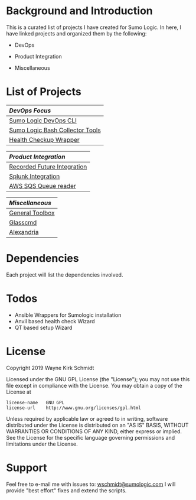 Background and Introduction
===========================

This is a curated list of projects I have created for Sumo Logic.
In here, I have linked projects and organized them by the following:

* DevOps

* Product Integration

* Miscellaneous

List of Projects
================

| *DevOps Focus*                         |
|:-------------------------------------- | 
| [Sumo Logic  DevOps CLI](https://github.com/wks-sumo-logic/sumologic-cmdlets) |
| [Sumo Logic Bash Collector Tools](https://github.com/wks-sumo-logic/sumocli-bash-collectors) |
| [Health Checkup Wrapper ](https://github.com/wks-sumo-logic/cscheck-wrapper) |

| *Product Integration*                  |
|:-------------------------------------- |
| [Recorded Future Integration](https://github.com/wks-sumo-logic/sumologic-rfsync) |
| [Splunk Integration](https://github.com/wks-sumo-logic/sumologic_splunk_inspector) |
| [AWS SQS Queue reader](https://github.com/wks-sumo-logic/sqsimport) |

| *Miscellaneous*                        |
|:-------------------------------------- |
| [General Toolbox](https://github.com/wks-sumo-logic/sample-toolbox) |
| [Glasscmd](https://github.com/wks-sumo-logic/sumologic-glasscmd) |
| [Alexandria](https://github.com/wks-sumo-logic/sumologic-alexandria) |

Dependencies
============

Each project will list the dependencies involved.

Todos
=====

* Ansible Wrappers for Sumologic installation
* Anvil based health check Wizard
* QT based setup Wizard

License
=======

Copyright 2019 Wayne Kirk Schmidt

Licensed under the GNU GPL License (the "License");
you may not use this file except in compliance with the License.
You may obtain a copy of the License at

    license-name   GNU GPL
    license-url    http://www.gnu.org/licenses/gpl.html

Unless required by applicable law or agreed to in writing, software
distributed under the License is distributed on an "AS IS" BASIS,
WITHOUT WARRANTIES OR CONDITIONS OF ANY KIND, either express or implied.
See the License for the specific language governing permissions and
limitations under the License.

Support
=======

Feel free to e-mail me with issues to: wschmidt@sumologic.com
I will provide "best effort" fixes and extend the scripts.
